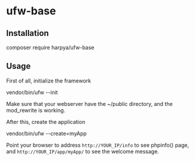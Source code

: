 # ufw-base




## Installation



  composer require harpya/ufw-base
 

## Usage


First of all, initialize the framework

 vendor/bin/ufw --init
 

Make sure that your webserver have the ~/public directory, and the mod_rewrite is working.


After this, create the application

 vendor/bin/ufw --create=myApp
 


Point your browser to address `http://YOUR_IP/info` to see phpinfo() page, and
`http://YOUR_IP/app/myApp/` to see the welcome message.


 


